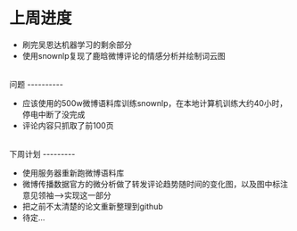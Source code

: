 上周进度
====
* 刷完吴恩达机器学习的剩余部分<br>
* 使用snownlp复现了鹿晗微博评论的情感分析并绘制词云图<br>
<br>
问题
----------

* 应该使用的500w微博语料库训练snownlp，在本地计算机训练大约40小时，停电中断了没完成<br>
* 评论内容只抓取了前100页<br>
<br>
下周计划
---------

* 使用服务器重新跑微博语料库<br>
* 微博传播数据官方的微分析做了转发评论趋势随时间的变化图，以及图中标注意见领袖-->实现这一部分<br>
* 把之前不太清楚的论文重新整理到github<br>
* 待定...<br>

